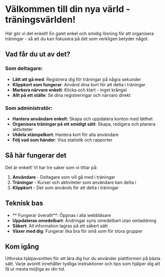 # Välkommen till din nya värld - träningsvärlden!
Här gör vi det enkelt! En galet enkel och smidig lösning för att organisera träningar - så att du kan fokusera på det som verkligen betyder något.
## Vad får du ut av det?
### Som deltagare:
- **Lätt att gå med**: Registrera dig för träningar på några sekunder
- **Klippkort som fungerar**: Använd dina kort för att delta i träningar
- **Markera närvaro enkelt**: Klicka och klart - inget krångel
- **Allt på ett ställe**: Se dina registreringar och närvaro direkt
### Som administratör:
- **Hantera användare enkelt**: Skapa och uppdatera konton med lätthet
- **Organisera träningar på ett smidigt sätt**: Skapa, redigera och planera aktiviteter
- **Utdela stämpelkort**: Hantera kort för alla användare
- **Följ vad som händer**: Visa statistik och rapporter
## Så här fungerar det
Det är enkelt! Vi har tre saker som vi tittar på:
1. **Användare** - Deltagare som vill gå med i träningar
2. **Träningar** - Kurser och aktiviteter som användare kan delta i
3. **Klippkort** - Det som används för att delta i träningar
## Teknisk bas
- ** Fungerar överallt**: Öppnas i alla webbläsare
- **Uppdateras omedelbart**: Ändringar syns omedelbart utan omladdning
- **Säkert**: All information lagras på ett säkert sätt
- **Växer med dig**: Fungerar lika bra för små som för stora grupper
## Kom igång
Utforska hjälpavsnitten för att lära dig hur du använder plattformen på bästa sätt. Varje avsnitt innehåller tydliga instruktioner och tips som hjälper dig att få ut mesta möjliga av din tid.
